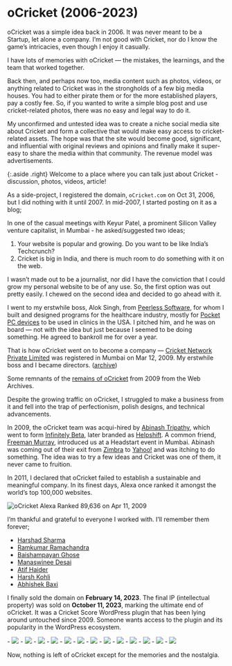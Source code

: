 # oCricket (2006-2023)

oCricket was a simple idea back in 2006. It was never meant to be a Startup, let alone a company. I’m not good with Cricket, nor do I know the game’s intricacies, even though I enjoy it casually.

I have lots of memories with oCricket — the mistakes, the learnings, and the team that worked together.

Back then, and perhaps now too, media content such as photos, videos, or anything related to Cricket was in the strongholds of a few big media houses. You had to either pirate them or for the more established players, pay a costly fee. So, if you wanted to write a simple blog post and use cricket-related photos, there was no easy and legal way to do it.

My unconfirmed and untested idea was to create a niche social media site about Cricket and form a collective that would make easy access to cricket-related assets. The hope was that the site would become good, significant, and influential with original reviews and opinions and finally make it super-easy to share the media within that community. The revenue model was advertisements.

{:.aside .right}
Welcome to a place where you can talk just about Cricket - discussion, photos, videos, article!

As a side-project, I registered the domain, `oCricket.com` on Oct 31, 2006, but I did nothing with it until 2007. In mid-2007, I started posting on it as a blog;

In one of the casual meetings with Keyur Patel, a prominent Silicon Valley venture capitalist, in Mumbai - he asked/suggested two ideas;

1. Your website is popular and growing. Do you want to be like India’s Techcrunch?
2. Cricket is big in India, and there is much room to do something with it on the web.

I wasn’t made out to be a journalist, nor did I have the conviction that I could grow my personal website to be of any use. So, the first option was out pretty easily. I chewed on the second idea and decided to go ahead with it.

I went to my erstwhile boss, Alok Singh, from [Peerless Software](http://peerlesssoft.com), for whom I built and designed programs for the healthcare industry, mostly for [Pocket PC devices](/2022/ipaq/) to be used in clinics in the USA. I pitched him, and he was on board — not with the idea but just because I seemed to be doing something. He agreed to bankroll me for over a year.

That is how oCricket went on to become a company — [Cricket Network Private Limited](https://www.zaubacorp.com/company/CRICKET-NETWORK-PRIVATE-LIMITED/U72900MH2009PTC190865) was registered in Mumbai on Mar 12, 2009. My erstwhile boss and I became directors. ([archive](https://archive.is/9LkHJ))

Some remnants of the [remains of oCricket](https://web.archive.org/web/20090218161203/http://www.ocricket.com/) from 2009 from the Web Archives.

Despite the growing traffic on oCricket, I struggled to make a business from it and fell into the trap of perfectionism, polish designs, and technical advancements.

In 2009, the oCricket team was acqui-hired by [Abinash Tripathy](https://www.linkedin.com/in/abinashtripathy/), which went to form [Infinitely Beta](https://web.archive.org/web/20100101110536/http://infinitelybeta.com/), later branded as [Helpshift](https://www.helpshift.com). A common friend, [Freeman Murray](https://www.crunchbase.com/person/freeman-murray), introduced us at a Headstart event in Mumbai. Abinash was coming out of their exit from [Zimbra](https://www.zimbra.com) to [Yahoo!](https://www.yahoo.com) and was itching to do something. The idea was to try a few ideas and Cricket was one of them, it never came to fruition.

In 2011, I declared that oCricket failed to establish a sustainable and meaningful company. In its finest days, Alexa once ranked it amongst the world’s top 100,000 websites.

![oCricket Alexa Ranked 89,636 on Apr 11, 2009](/static/2023/ocricket-alexa-rank-89636-on-2009-apr-01.webp)

I’m thankful and grateful to everyone I worked with. I’ll remember them forever;

- [Harshad Sharma](https://www.linkedin.com/in/harshadsharma/)
- [Ramkumar Ramachandra](https://artagnon.com)
- [Baishampayan Ghose](https://beegee.xyz)
- [Manaswinee Desai](https://www.linkedin.com/in/manaswinee/)
- [Atif Haider](http://atifhaider.com)
- [Harsh Kohli](https://www.linkedin.com/in/simplyharsh/)
- [Abhishek Baxi](https://www.linkedin.com/in/baxiabhishek/)

I finally sold the domain on **February 14, 2023**. The final IP (intellectual property) was sold on **October 11, 2023**, marking the ultimate end of oCricket. It was a Cricket Score WordPress plugin that has been lying around untouched since 2009. Someone wants access to the plugin and its popularity in the WordPress ecosystem.

<div class="gallery" markdown="1">
- <img src="/static/2023/ocricket-photo-1.webp">
- <img src="/static/2023/ocricket-photo-2.webp">
- <img src="/static/2023/ocricket-photo-3.webp">
- <img src="/static/2023/ocricket-photo-4.webp">
- <img src="/static/2023/ocricket-photo-5.webp">
- <img src="/static/2023/ocricket-photo-6.webp">
- <img src="/static/2023/ocricket-photo-7.webp">
- <img src="/static/2023/ocricket-photo-8.webp">
- <img src="/static/2023/ocricket-photo-9.webp">
- <img src="/static/2023/ocricket-photo-10.webp">
- <img src="/static/2023/ocricket-photo-11.webp">
- <img src="/static/2023/ocricket-photo-12.webp">
- <img src="/static/2023/ocricket-photo-13.webp">
</div>

Now, nothing is left of oCricket except for the memories and the nostalgia.